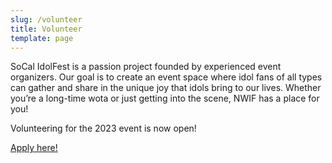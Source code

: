 ```yaml
---
slug: /volunteer
title: Volunteer
template: page
---
```


SoCal IdolFest is a passion project founded by experienced event organizers. Our goal is to create an event space where idol fans of all types can gather and share in the unique joy that idols bring to our lives. Whether you’re a long-time wota or just getting into the scene, NWIF has a place for you!

Volunteering for the 2023 event is now open!

<a href="https://forms.gle/FWGwcQeiXPTv8fCh9" target="_blank">Apply here!</a>